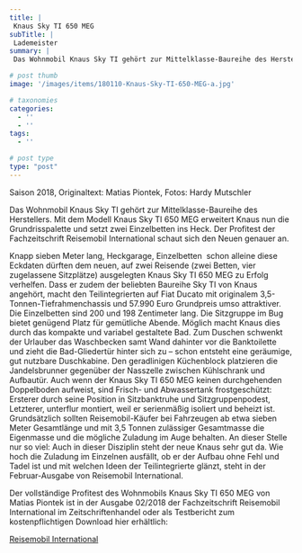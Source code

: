 ```yaml
---
title: |
 Knaus Sky TI 650 MEG
subTitle: |
 Lademeister
summary: |
 Das Wohnmobil Knaus Sky TI gehört zur Mittelklasse-Baureihe des Herstellers. Mit dem Modell Knaus Sky TI 650 MEG erweitert Knaus nun die Grundrisspalette und setzt zwei Einzelbetten ins Heck. Der Profitest der Fachzeitschrift Reisemobil International schaut sich den Neuen genauer an.

# post thumb
image: '/images/items/180110-Knaus-Sky-TI-650-MEG-a.jpg'

# taxonomies
categories: 
  - ''
  - ''
tags:
  - ''

# post type
type: "post"
---
```


Saison 2018, Originaltext: Matias Piontek, Fotos: Hardy Mutschler  

Das Wohnmobil Knaus Sky TI gehört zur Mittelklasse-Baureihe des Herstellers. Mit dem Modell Knaus Sky TI 650 MEG erweitert Knaus nun die Grundrisspalette und setzt zwei Einzelbetten ins Heck. Der Profitest der Fachzeitschrift Reisemobil International schaut sich den Neuen genauer an.  

Knapp sieben Meter lang, Heckgarage, Einzelbetten ­ schon alleine diese Eckdaten dürften dem neuen, auf zwei Reisende (zwei Betten, vier zugelassene Sitzplätze) ausgelegten Knaus Sky TI 650 MEG zu Erfolg verhelfen. Dass er zudem der beliebten Baureihe Sky TI von Knaus angehört, macht den Teilintegrierten auf Fiat Ducato mit originalem 3,5-Tonnen-Tiefrahmenchassis und 57.990 Euro Grundpreis umso attraktiver. Die Einzelbetten sind 200 und 198 Zentimeter lang. Die Sitzgruppe im Bug bietet genügend Platz für gemütliche Abende. Möglich macht Knaus dies durch das kompakte und variabel gestaltete Bad. Zum Duschen schwenkt der Urlauber das Waschbecken samt Wand dahinter vor die Banktoilette und zieht die Bad-Gliedertür hinter sich zu – schon entsteht eine geräumige, gut nutzbare Duschkabine. Den geradlinigen Küchenblock platzieren die Jandelsbrunner gegenüber der Nasszelle zwischen Kühlschrank und Aufbautür. Auch wenn der Knaus Sky TI 650 MEG keinen durchgehenden Doppelboden aufweist, sind Frisch- und Abwassertank frostgeschützt: Ersterer durch seine Position in Sitzbanktruhe und Sitzgruppenpodest, Letzterer, unterflur montiert, weil er serienmäßig isoliert und beheizt ist. Grundsätzlich sollten Reisemobil-Käufer bei Fahrzeugen ab etwa sieben Meter Gesamtlänge und mit 3,5 Tonnen zulässiger Gesamtmasse die Eigenmasse und die mögliche Zuladung im Auge behalten. An dieser Stelle nur so viel: Auch in dieser Disziplin steht der neue Knaus sehr gut da. Wie hoch die Zuladung im Einzelnen ausfällt, ob er der Aufbau ohne Fehl und Tadel ist und mit welchen Ideen der Teilintegrierte glänzt, steht in der Februar-Ausgabe von Reisemobil International.   

Der vollständige Profitest des Wohnmobils Knaus Sky TI 650 MEG von Matias Piontek ist in der Ausgabe 02/2018 der Fachzeitschrift Reisemobil International im Zeitschriftenhandel oder als Testbericht zum kostenpflichtigen Download hier erhältlich:  

[Reisemobil International](http://reisemobil-international.de)